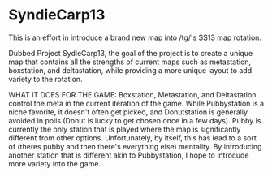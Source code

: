# SyndieCarp13
This is an effort in introduce a brand new map into /tg/'s SS13 map rotation.

Dubbed Project SydieCarp13, the goal of the project is to create a unique map that contains all the strengths of current maps such as metastation, boxstation, and deltastation, while providing a more unique layout to add variety to the rotation. 

WHAT IT DOES FOR THE GAME:
Boxstation, Metastation, and Deltastation control the meta in the current iteration of the game. While Pubbystation is a niche favorite, it doesn't often get picked, and Donutstation is generally avoided in polls (Donut is lucky to get chosen once in a few days). Pubby is currently the only station that is played where the map is significantly different from other options. Unfortunately, by itself, this has lead to a sort of (theres pubby and then there's everything else) mentality. By introducing another station that is different akin to Pubbystation, I hope to introcude more variety into the game. 
